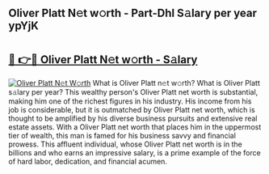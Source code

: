 ## Oliver Platt N𝚎t w𝚘rth - Part-DhI S𝚊lary per year ypYjK

# <h2><a href="http://gc3hs6.nevu.top/?p=Oliver+Platt">🔗 👉🔴 Oliver Platt N𝚎t w𝚘rth - S𝚊lary</a></h2>

[![Oliver Platt N𝚎t W𝚘rth](https://i.imgur.com/Oavwk0R.jpeg)](http://gc3hs6.nevu.top/?p=Oliver+Platt)
What is Oliver Platt n𝚎t w𝚘rth? What is Oliver Platt s𝚊lary per year?
This wealthy person's Oliver Platt net worth is substantial, making him one of the richest figures in his industry. His income from his job is considerable, but it is outmatched by Oliver Platt net worth, which is thought to be amplified by his diverse business pursuits and extensive real estate assets. With a Oliver Platt net worth that places him in the uppermost tier of wealth, this man is famed for his business savvy and financial prowess. This affluent individual, whose Oliver Platt net worth is in the billions and who earns an impressive salary, is a prime example of the force of hard labor, dedication, and financial acumen.
